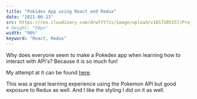 ```yaml
---
title: "Pokidex App using React and Redux"
date: "2021-06-13"
src: https://res.cloudinary.com/drwfft7zs/image/upload/v1657205157/Projects_Blog/Screenshot_2022-07-07_at_10.45.34_AM_hb5akj.png
# height: "50px"
width: "90%"
keyword: "React, Redux"
---
```


Why does everyone seem to make a Pokedex app when learning how to interact with API's? Because it is so much fun!

My attempt at it can be found [here](https://hopeful-shannon-20857d.netlify.app/).

This was a great learning experience using the Pokemon API but good exposure to Redux as well. And I like the styling I did on it as well.
